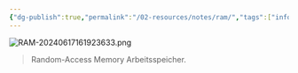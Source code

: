```yaml
---
{"dg-publish":true,"permalink":"/02-resources/notes/ram/","tags":["informatik/hardware","speicher"],"noteIcon":"","updated":"2025-10-29T12:59:09.682+01:00"}
---
```


![RAM-20240617161923633.png](/img/user/02%20-%20RESOURCES/Files/IMG/RAM-20240617161923633.png)
> Random-Access Memory
> Arbeitsspeicher.
